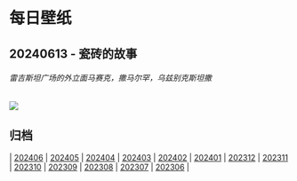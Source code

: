 # 每日壁纸

## 20240613 - 瓷砖的故事

###### 雷吉斯坦广场的外立面马赛克，撒马尔罕，乌兹别克斯坦撒

![](https://www.bing.com/th?id=OHR.RegistanUzbekistan_ZH-CN7850329702_UHD.jpg)

## 归档

| [202406](/202406/README.md)
| [202405](/202405/README.md)
| [202404](/202404/README.md)
| [202403](/202403/README.md)
| [202402](/202402/README.md)
| [202401](/202401/README.md)
| [202312](/202312/README.md)
| [202311](/202311/README.md)
| [202310](/202310/README.md)
| [202309](/202309/README.md)
| [202308](/202308/README.md)
| [202307](/202307/README.md)
| [202306](/202306/README.md)
|